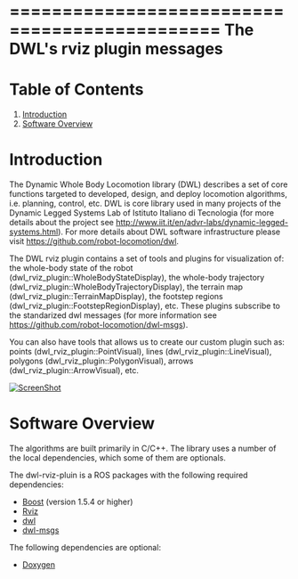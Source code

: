 ==============================================
The DWL's rviz plugin messages
==============================================

Table of Contents
==============================================
1. [Introduction](#introduction)
2. [Software Overview](#software-overview)


Introduction
==============================================
The Dynamic Whole Body Locomotion library (DWL) describes a set of core functions targeted to developed, design, and deploy locomotion algorithms, i.e. planning, control, etc. DWL is core library used in many projects of the Dynamic Legged Systems Lab of Istituto Italiano di Tecnologia (for more details about the project see http://www.iit.it/en/advr-labs/dynamic-legged-systems.html). For more details about DWL software infrastructure please visit https://github.com/robot-locomotion/dwl.

The DWL rviz plugin contains a set of tools and plugins for visualization of: the whole-body state of the robot (dwl_rviz_plugin::WholeBodyStateDisplay), the whole-body trajectory (dwl_rviz_plugin::WholeBodyTrajectoryDisplay), the terrain map (dwl_rviz_plugin::TerrainMapDisplay), the footstep regions (dwl_rviz_plugin::FootstepRegionDisplay), etc. These plugins subscribe to the standarized dwl messages (for more information see https://github.com/robot-locomotion/dwl-msgs).

You can also have tools that allows us to create our custom plugin such as: points (dwl_rviz_plugin::PointVisual), lines (dwl_rviz_plugin::LineVisual), polygons (dwl_rviz_plugin::PolygonVisual), arrows (dwl_rviz_plugin::ArrowVisual), etc.

[![ScreenShot](https://j.gifs.com/zJEDWD.gif)](https://www.youtube.com/watch?v=ENHvCGrnr2g)


Software Overview
==============================================
The algorithms are built primarily in C/C++. The library uses a number of the local dependencies, which some of them are optionals.

The dwl-rviz-pluin is a ROS packages with the following required dependencies:
* [Boost](http://www.boost.org) (version 1.5.4 or higher)
* [Rviz](http://www.cmake.org)
* [dwl](https://github.com/robot-locomotion/dwl)
* [dwl-msgs](https://github.com/robot-locomotion/dwl-msgs)

The following dependencies are optional:
* [Doxygen](http://www.doxygen.org)


